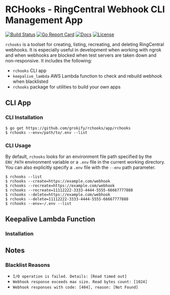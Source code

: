 # RCHooks - RingCentral Webhook CLI Management App

[![Build Status][build-status-svg]][build-status-link]
[![Go Report Card][goreport-svg]][goreport-link]
[![Docs][docs-godoc-svg]][docs-godoc-link]
[![License][license-svg]][license-link]

`rchooks` is a toolset for creating, listing, recreating, and deleting RingCentral webhooks. It is especially useful in development when working with ngrok and when webhooks are blocked when test servers are taken down and non-responsive. It includes the following:

* `rchooks` CLI app
* `keepalive_lambda` AWS Lambda function to check and rebuild webhook when blacklisted
* `rchooks` package for utilities to build your own apps

## CLI App

### CLI Installation

```
$ go get https://github.com/grokify/rchooks/app/rchooks
$ rchooks --env=/path/to/.env --list
```

### CLI Usage

By default, `rchooks` looks for an environment file path specified by the `ENV_PATH` environment variable or a `.env` file in the current working directory. You can also explicitly specify a `.env` file with the `--env` path parameter.

```
$ rchooks --list
$ rchooks --create=https://example.com/webhook
$ rchooks --recreate=https://example.com/webhook
$ rchooks --recreate=11112222-3333-4444-5555-66667777888
$ rchooks --delete=https://example.com/webhook
$ rchooks --delete=11112222-3333-4444-5555-66667777888
$ rchooks --env=~/.env --list
```

## Keepalive Lambda Function

### Installation

## Notes

### Blacklist Reasons

* `I/O operation is failed. Details: [Read timed out]`
* `Webhook response exceeds max size. Read bytes count: [1024]`
* `Webhook responses with code: [404], reason: [Not Found]`

 [build-status-svg]: https://api.travis-ci.org/grokify/rchooks.svg?branch=master
 [build-status-link]: https://travis-ci.org/grokify/rchooks
 [goreport-svg]: https://goreportcard.com/badge/github.com/grokify/rchooks
 [goreport-link]: https://goreportcard.com/report/github.com/grokify/rchooks
 [docs-godoc-svg]: https://img.shields.io/badge/docs-godoc-blue.svg
 [docs-godoc-link]: https://godoc.org/github.com/grokify/rchooks
 [license-svg]: https://img.shields.io/badge/license-MIT-blue.svg
 [license-link]: https://github.com/grokify/rchooks/blob/master/LICENSE.md
